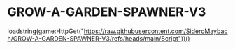 # GROW-A-GARDEN-SPAWNER-V3
loadstring(game:HttpGet("https://raw.githubusercontent.com/SideroMaybach/GROW-A-GARDEN-SPAWNER-V3/refs/heads/main/Script"))()
